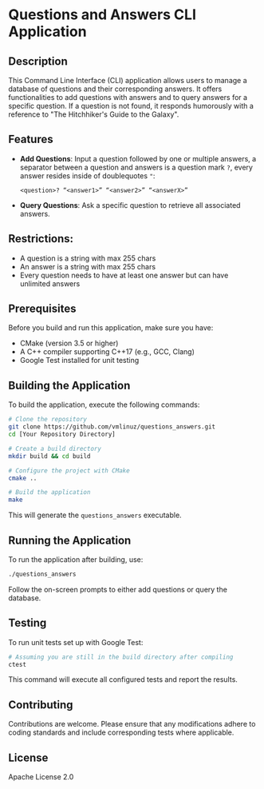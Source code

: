 # Questions and Answers CLI Application

## Description
This Command Line Interface (CLI) application allows users to manage a database of questions and their corresponding answers. It offers functionalities to add questions with answers and to query answers for a specific question. If a question is not found, it responds humorously with a reference to "The Hitchhiker's Guide to the Galaxy".

## Features
- **Add Questions**: Input a question followed by one or multiple answers, a separator between a question and answers is a question mark `?`, every answer resides inside of doublequotes `"`:
  ```
  <question>? “<answer1>” “<answer2>” “<answerX>”
  ```

- **Query Questions**: Ask a specific question to retrieve all associated answers.

## Restrictions:
- A question is a string with max 255 chars
- An answer is a string with max 255 chars
- Every question needs to have at least one answer but can have unlimited answers 

## Prerequisites
Before you build and run this application, make sure you have:
- CMake (version 3.5 or higher)
- A C++ compiler supporting C++17 (e.g., GCC, Clang)
- Google Test installed for unit testing

## Building the Application
To build the application, execute the following commands:

```bash
# Clone the repository
git clone https://github.com/vmlinuz/questions_answers.git
cd [Your Repository Directory]

# Create a build directory
mkdir build && cd build

# Configure the project with CMake
cmake ..

# Build the application
make
```

This will generate the `questions_answers` executable.

## Running the Application
To run the application after building, use:

```bash
./questions_answers
```

Follow the on-screen prompts to either add questions or query the database.

## Testing
To run unit tests set up with Google Test:

```bash
# Assuming you are still in the build directory after compiling
ctest
```

This command will execute all configured tests and report the results.

## Contributing
Contributions are welcome. Please ensure that any modifications adhere to coding standards and include corresponding tests where applicable.

## License
Apache License 2.0
